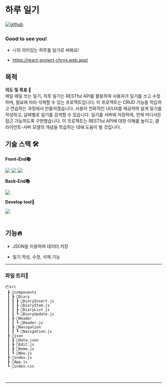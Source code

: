 # 하루 일기

<a href="https://github.com/Minminjamin" target="_blank">
<img src=https://img.shields.io/badge/github-%2324292e.svg?&style=for-the-badge&logo=github&logoColor=white alt=github style="margin-bottom: 5px;" />
</a>

### Good to see you!

- 나의 의미있는 하루를 일기로 써봐요!

* https://react-project-chrys.web.app/

## 목적

**의도 및 목표 📌**  
매일 매일 쓰는 일기, 하루 일기는 RESTful API를 활용하여 사용자가 일기를 쓰고 수정하며, 필요에 따라 삭제할 수 있는 프로젝트입니다. 이 프로젝트는 CRUD 기능을 학습하고 연습하는 과정에서 만들어졌습니다. 사용자 친화적인 UI/UX를 제공하여 쉽게 일기를 작성하고, 날짜별로 일기를 검색할 수 있습니다. 일기를 서버에 저장하여, 언제 어디서든 접근 가능하도록 구현했습니다. 이 프로젝트는 RESTful API에 대한 이해를 높이고, 클라이언트-서버 모델의 개념을 학습하는 데에 도움이 될 것입니다.
<br/>

## 기술 스택 🛠

**Front-End📚**

<div>
	<img  src="https://img.shields.io/badge/React-61DAFB?style=for-the-badge&logo=React&logoColor=white">  
	<img  src="https://img.shields.io/badge/Tailwind CSS-06B6D4?style=for-the-badge&logo=React&logoColor=white">  
		<img  src="https://img.shields.io/badge/JavaScript-F7DF1E?style=for-the-badge&logo=React&logoColor=white">  
</div>

**Back-End📚**

<div>
	<img  src="https://img.shields.io/badge/JSON-000000?style=for-the-badge&logo=React&logoColor=white">  
</div>

**Develop tool🔧**

<div>
	<img  src="https://img.shields.io/badge/Visual Studio Code-007ACC?style=for-the-badge&logo=React&logoColor=white">  
</div>

<br/>

## 기능🔥

- JSON을 이용하여 데이터 저장

- 일기 작성, 수정, 삭제 기능

---

### 파일 트리🎄

```
📦src
 ┣ 📂components
 ┃ ┣ 📂Diary
 ┃ ┃ ┣ 📜DiaryInsert.js
 ┃ ┃ ┣ 📜DiaryItem.js
 ┃ ┃ ┣ 📜DiaryList.js
 ┃ ┃ ┗ 📜DiaryUpdate.js
 ┃ ┣ 📂Header
 ┃ ┃ ┗ 📜Header.js
 ┃ ┣ 📂Navigation
 ┃ ┃ ┗ 📜Navigation.js
 ┣ 📂json
 ┃ ┣ 📜data.json
 ┃ ┣ 📜Edit.js
 ┃ ┣ 📜Home.js
 ┃ ┗ 📜New.js
 ┣ 📜index.js
 ┣ 📜App.js
 ┗ 📜index.css

```

<br/>

---
